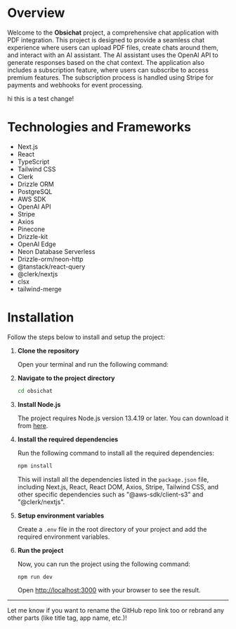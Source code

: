 
# Overview

Welcome to the **Obsichat** project, a comprehensive chat application with PDF integration. This project is designed to provide a seamless chat experience where users can upload PDF files, create chats around them, and interact with an AI assistant. The AI assistant uses the OpenAI API to generate responses based on the chat context. The application also includes a subscription feature, where users can subscribe to access premium features. The subscription process is handled using Stripe for payments and webhooks for event processing.

hi this is a test change!

# Technologies and Frameworks

- Next.js  
- React  
- TypeScript  
- Tailwind CSS  
- Clerk  
- Drizzle ORM  
- PostgreSQL  
- AWS SDK  
- OpenAI API  
- Stripe  
- Axios  
- Pinecone  
- Drizzle-kit  
- OpenAI Edge  
- Neon Database Serverless  
- Drizzle-orm/neon-http  
- @tanstack/react-query  
- @clerk/nextjs  
- clsx  
- tailwind-merge  

# Installation

Follow the steps below to install and setup the project:

1. **Clone the repository**

   Open your terminal and run the following command:


2. **Navigate to the project directory**

   ```bash
   cd obsichat
   ```

3. **Install Node.js**

   The project requires Node.js version 13.4.19 or later. You can download it from [here](https://nodejs.org/en/download/).

4. **Install the required dependencies**

   Run the following command to install all the required dependencies:

   ```bash
   npm install
   ```

   This will install all the dependencies listed in the `package.json` file, including Next.js, React, React DOM, Axios, Stripe, Tailwind CSS, and other specific dependencies such as "@aws-sdk/client-s3" and "@clerk/nextjs".

5. **Setup environment variables**

    Create a `.env` file in the root directory of your project and add the required environment variables.

6. **Run the project**

    Now, you can run the project using the following command:

    ```bash
    npm run dev
    ```

    Open [http://localhost:3000](http://localhost:3000) with your browser to see the result.

---

Let me know if you want to rename the GitHub repo link too or rebrand any other parts (like title tag, app name, etc.)!
